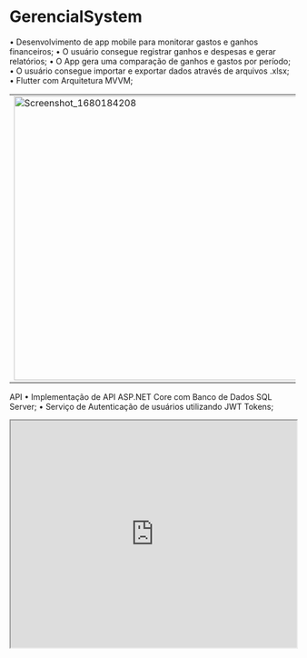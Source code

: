 # GerencialSystem

• Desenvolvimento de app mobile para monitorar gastos e ganhos financeiros;
• O usuário consegue registrar ganhos e despesas e gerar relatórios;
• O App gera uma comparação de ganhos e gastos por período;
• O usuário consegue importar e exportar dados através de arquivos .xlsx;
• Flutter com Arquitetura MVVM;


<table>
	<tr>
	    <td>
		  <img src="https://user-images.githubusercontent.com/49843350/228863171-f127923e-f4c0-4c74-b136-fc54fe409245.png" alt="Screenshot_1680184208" 			style="max-width: 100%;" height="500">
	   </td>
		 <td>
		  <img src="https://user-images.githubusercontent.com/49843350/228862457-378af31e-4b83-462c-af5f-78b1cef9e50d.png" alt="Screenshot_1680184206" 			style="max-width: 100%;" height="500">
	   </td>
    	<td>
		<img src="https://user-images.githubusercontent.com/49843350/228863385-faa36fba-b1c1-48da-a73a-c0e7da18ef45.png" alt="Screenshot_1680185110"
		     style="max-width: 100%;" height="500">
	</td>
  </tr>
</table>

API
• Implementação de API ASP.NET Core com Banco de Dados SQL Server;
• Serviço de Autenticação de usuários utilizando JWT Tokens;


<iframe src="https://yasmin15carolina.github.io/swagger_api" width="100%" height="400"></iframe> 


<!--![Screenshot_1680184206](https://user-images.githubusercontent.com/49843350/228862457-378af31e-4b83-462c-af5f-78b1cef9e50d.png)
	<img src="https://user-images.githubusercontent.com/49843350…28863171-f127923e-f4c0-4c74-b136-fc54fe409245.png">
![Screenshot_1680185110](https://user-images.githubusercontent.com/49843350/228863385-faa36fba-b1c1-48da-a73a-c0e7da18ef45.png)
->

